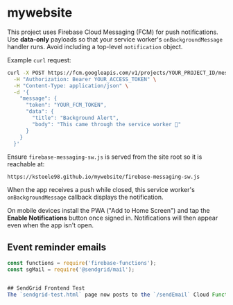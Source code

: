 # mywebsite

This project uses Firebase Cloud Messaging (FCM) for push notifications. Use **data-only** payloads so that your service worker's `onBackgroundMessage` handler runs. Avoid including a top-level `notification` object.

Example `curl` request:

```bash
curl -X POST https://fcm.googleapis.com/v1/projects/YOUR_PROJECT_ID/messages:send \
  -H "Authorization: Bearer YOUR_ACCESS_TOKEN" \
  -H "Content-Type: application/json" \
  -d '{
    "message": {
      "token": "YOUR_FCM_TOKEN",
      "data": {
        "title": "Background Alert",
        "body": "This came through the service worker 🎉"
      }
    }
  }'
```

Ensure `firebase-messaging-sw.js` is served from the site root so it is reachable at:

```
https://ksteele98.github.io/mywebsite/firebase-messaging-sw.js
```

When the app receives a push while closed, this service worker's `onBackgroundMessage` callback displays the notification.

On mobile devices install the PWA ("Add to Home Screen") and tap the **Enable Notifications** button once signed in. Notifications will then appear even when the app isn't open.

## Event reminder emails



```javascript
const functions = require('firebase-functions');
const sgMail = require('@sendgrid/mail');


## SendGrid Frontend Test
The `sendgrid-test.html` page now posts to the `/sendEmail` Cloud Function rather than calling SendGrid directly. This keeps your SendGrid API key on the server. Configure the key with `firebase functions:config:set sendgrid.key=YOUR_KEY` before deploying.
